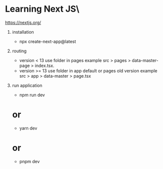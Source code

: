 # Learning Next JS\
https://nextjs.org/

1. installation
    - npx create-next-app@latest
2. routing
    - version < 13
        use folder in pages example src > pages > data-master-page > index.tsx. 
    - version >= 13
        use folder in app default or pages old version  example src > app > data-master > page.tsx

11. run application
    - npm run dev
    # or
    - yarn dev
    # or
    - pnpm dev